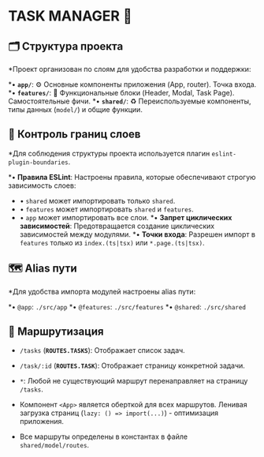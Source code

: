 # TASK MANAGER 📝

## 🗂️ Структура проекта

*Проект организован по слоям для удобства разработки и поддержки:

*•   **`app/`**: ⚙️ Основные компоненты приложения (App, router). Точка входа.
*•   **`features/`**: 🧩 Функциональные блоки (Header, Modal, Task Page).  Самостоятельные фичи.
*•   **`shared/`**: ♻️ Переиспользуемые компоненты, типы данных (`model/`) и общие функции.

## 📐 Контроль границ слоев

*Для соблюдения структуры проекта используется плагин `eslint-plugin-boundaries`.

*•   **Правила ESLint**:  Настроены правила, которые обеспечивают строгую зависимость слоев:
*    •   `shared` может импортировать только `shared`.
*    •   `features` может импортировать `shared` и `features`.
*    •   `app` может импортировать все слои.
*•   **Запрет циклических зависимостей**:  Предотвращается создание циклических зависимостей между модулями.
*•   **Точки входа**: Разрешен импорт в `features` только из `index.(ts|tsx)` или `*.page.(ts|tsx)`.

## 🗺️ Alias пути

*Для удобства импорта модулей настроены alias пути:

*•   `@app`: `./src/app`
*•   `@features`: `./src/features`
*•   `@shared`: `./src/shared`

## 📍 Маршрутизация

*   `/tasks` (**`ROUTES.TASKS`**):  Отображает список задач.
*   `/task/:id` (**`ROUTES.TASK`**):  Отображает страницу конкретной задачи.
*   `*`:  Любой не существующий маршрут перенаправляет на страницу `/tasks`.

*   Компонент `<App>` является оберткой для всех маршрутов. Ленивая загрузка страниц (`lazy: () => import(...)`) - оптимизация приложения. 
*   Все маршруты определены в константах в файле `shared/model/routes`.

